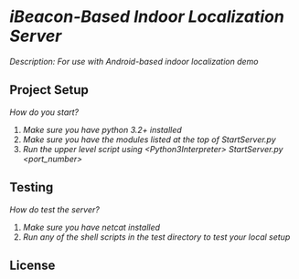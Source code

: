 # _iBeacon-Based Indoor Localization Server_

_Description: For use with Android-based indoor localization demo_

## Project Setup

_How do you start?_ 

1. _Make sure you have python 3.2+ installed_
2. _Make sure you have the modules listed at the top of StartServer.py_
3. _Run the upper level script using \<Python3Interpreter\> StartServer.py \<port\_number\>_

## Testing

_How do test the server?_

1. _Make sure you have netcat installed_
2. _Run any of the shell scripts in the test directory to test your local setup_

## License